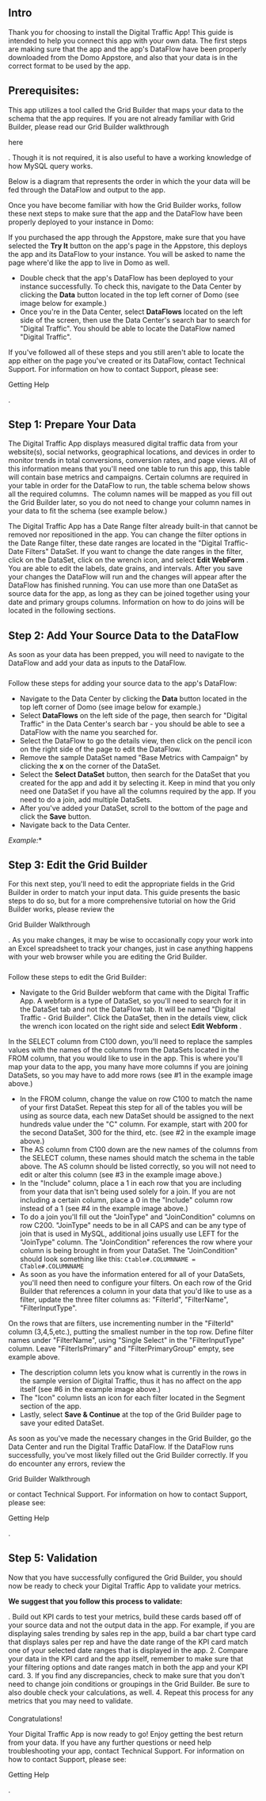

Intro
-------

Thank you for choosing to install the Digital Traffic App! This guide is intended to help you connect this app with your own data. The first steps are making sure that the app and the app's DataFlow have been properly downloaded from the Domo Appstore, and also that your data is in the correct format to be used by the app.

Prerequisites:
----------------

This app utilizes a tool called the Grid Builder that maps your data to the schema that the app requires. If you are not already familiar with Grid Builder, please read our Grid Builder walkthrough

here

. Though it is not required, it is also useful to have a working knowledge of how MySQL query works.


 Below is a diagram that represents the order in which the your data will be fed through the DataFlow and output to the app.

Once you have become familiar with how the Grid Builder works, follow these next steps to make sure that the app and the DataFlow have been properly deployed to your instance in Domo:

 If you purchased the app through the Appstore, make sure that you have selected the
 **Try It**
 button on the app's page in the Appstore, this deploys the app and its DataFlow to your instance. You will be asked to name the page where'd like the app to live in Domo as well.
* Double check that the app's DataFlow has been deployed to your instance successfully. To check this, navigate to the Data Center by clicking the
 **Data**
 button located in the top left corner of Domo (see image below for example.)
* Once you're in the Data Center, select
 **DataFlows**
 located on the left side of the screen, then use the Data Center's search bar to search for "Digital Traffic". You should be able to locate the DataFlow named "Digital Traffic".

If you've followed all of these steps and you still aren't able to locate the app either on the page you've created or its DataFlow, contact Technical Support. For information on how to contact Support, please see:

Getting Help

.


 Step 1: Prepare Your Data
---------------------------

The Digital Traffic App displays measured digital traffic data from your website(s), social networks, geographical locations, and devices in order to monitor trends in total conversions, conversion rates, and page views. All of this information means that you'll need one table to run this app, this table will contain base metrics and campaigns. Certain columns are required in your table in order for the DataFlow to run, the table schema below shows all the required columns.  The column names will be mapped as you fill out the Grid Builder later, so you do not need to change your column names in your data to fit the schema (see example below.)


 The Digital Traffic App has a Date Range filter already built-in that cannot be removed nor repositioned in the app. You can change the filter options in the Date Range filter, these date ranges are located in the "Digital Traffic- Date Filters" DataSet. If you want to change the date ranges in the filter, click on the DataSet, click on the wrench icon, and select
 **Edit WebForm**
 . You are able to edit the labels, date grains, and intervals. After you save your changes the DataFlow will run and the changes will appear after the DataFlow has finished running. You can use more than one DataSet as source data for the app, as long as they can be joined together using your date and primary groups columns. Information on how to do joins will be located in the following sections.

Step 2: Add Your Source Data to the DataFlow
----------------------------------------------

As soon as your data has been prepped, you will need to navigate to the DataFlow and add your data as inputs to the DataFlow.

#####
 Follow these steps for adding your source data to the app's DataFlow:


* Navigate to the Data Center by clicking the
 **Data**
 button located in the top left corner of Domo (see image below for example.)
* Select
 **DataFlows**
 on the left side of the page, then search for "Digital Traffic" in the Data Center's search bar - you should be able to see a DataFlow with the name you searched for.
* Select the DataFlow to go the details view, then click on the pencil icon on the right side of the page to edit the DataFlow.
* Remove the sample DataSet named "Base Metrics with Campaign" by clicking the
 **x**
 on the corner of the DataSet.
* Select the
 **Select DataSet**
 button, then search for the DataSet that you created for the app and add it by selecting it. Keep in mind that you only need one DataSet if you have all the columns required by the app. If you need to do a join, add multiple DataSets.
* After you've added your DataSet, scroll to the bottom of the page and click the
 **Save**
 button.
* Navigate back to the Data Center.

*Example:**

Step 3: Edit the Grid Builder
-------------------------------

For this next step, you'll need to edit the appropriate fields in the Grid Builder in order to match your input data. This guide presents the basic steps to do so, but for a more comprehensive tutorial on how the Grid Builder works, please review the

Grid Builder Walkthrough

. As you make changes, it may be wise to occasionally copy your work into an Excel spreadsheet to track your changes, just in case anything happens with your web browser while you are editing the Grid Builder.

#####
 Follow these steps to edit the Grid Builder:


* Navigate to the Grid Builder webform that came with the Digital Traffic App. A webform is a type of DataSet, so you'll need to search for it in the DataSet tab and not the DataFlow tab. It will be named "Digital Traffic - Grid Builder". Click the DataSet, then in the details view, click the wrench icon located on the right side and select
 **Edit Webform**
 .

 In the SELECT column from C100 down, you'll need to replace the samples values with the names of the columns from the DataSets located in the FROM column, that you would like to use in the app. This is where you'll map your data to the app, you many have more columns if you are joining DataSets, so you may have to add more rows (see #1 in the example image above.)
* In the FROM column, change the value on row C100 to match the name of your first DataSet. Repeat this step for all of the tables you will be using as source data, each new DataSet should be assigned to the next hundreds value under the "C" column. For example, start with 200 for the second DataSet, 300 for the third, etc. (see #2 in the example image above.)
* The AS column from C100 down are the new names of the columns from the SELECT column, these names should match the schema in the table above. The AS column should be listed correctly, so you will not need to edit or alter this column (see #3 in the example image above.)
* In the "Include" column, place a 1 in each row that you are including from your data that isn't being used solely for a join. If you are not including a certain column, place a 0 in the "Include" column row instead of a 1 (see #4 in the example image above.)
* To do a join you'll fill out the "JoinType" and "JoinCondition" columns on row C200. "JoinType" needs to be in all CAPS and can be any type of join that is used in MySQL, additional joins usually use LEFT for the "JoinType" column. The "JoinCondition" references the row where your column is being brought in from your DataSet. The "JoinCondition" should look something like this:
 `Ctable#.COLUMNNAME = CTable#.COLUMNNAME`
* As soon as you have the information entered for all of your DataSets, you'll need then need to configure your filters. On each row of the Grid Builder that references a column in your data that you'd like to use as a filter, update the three filter columns as: "FilterId", "FilterName", "FilterInputType".

 On the rows that are filters, use incrementing number in the "FilterId" column (3,4,5,etc.), putting the smallest number in the top row. Define filter names under "FilterName", using "Single Select" in the "FilterInputType" column. Leave "FilterIsPrimary" and "FilterPrimaryGroup" empty, see example above.
* The description column lets you know what is currently in the rows in the sample version of Digital Traffic, thus it has no affect on the app itself (see #6 in the example image above.)
* The "Icon" column lists an icon for each filter located in the Segment section of the app.
* Lastly, select
 **Save & Continue**
 at the top of the Grid Builder page to save your edited DataSet.

As soon as you've made the necessary changes in the Grid Builder, go the Data Center and run the Digital Traffic DataFlow. If the DataFlow runs successfully, you've most likely filled out the Grid Builder correctly. If you do encounter any errors, review the

Grid Builder Walkthrough

or contact Technical Support. For information on how to contact Support, please see:

Getting Help

.


 Step 5: Validation
--------------------

Now that you have successfully configured the Grid Builder, you should now be ready to check your Digital Traffic App to validate your metrics.


**We suggest that you follow this process to validate:**

. Build out KPI cards to test your metrics, build these cards based off of your source data and not the output data in the app. For example, if you are displaying sales trending by sales rep in the app, build a bar chart type card that displays sales per rep and have the date range of the KPI card match one of your selected date ranges that is displayed in the app.
2. Compare your data in the KPI card and the app itself, remember to make sure that your filtering options and date ranges match in both the app and your KPI card.
3. If you find any discrepancies, check to make sure that you don't need to change join conditions or groupings in the Grid Builder. Be sure to also double check your calculations, as well.
4. Repeat this process for any metrics that you may need to validate.


####
 Congratulations!

Your Digital Traffic App is now ready to go! Enjoy getting the best return from your data. If you have any further questions or need help troubleshooting your app, contact Technical Support. For information on how to contact Support, please see:

Getting Help

.

